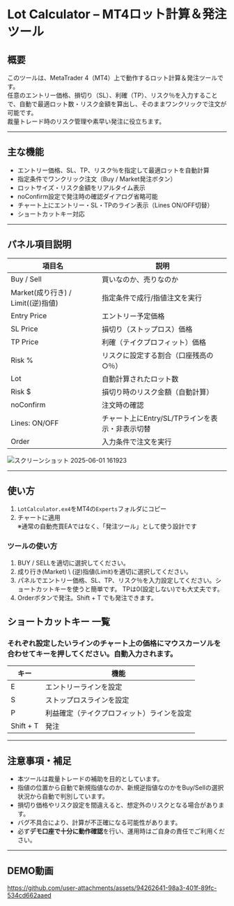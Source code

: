 # Lot Calculator – MT4ロット計算＆発注ツール

## 概要

このツールは、MetaTrader 4（MT4）上で動作するロット計算＆発注ツールです。  
任意のエントリー価格、損切り（SL）、利確（TP）、リスク％を入力することで、自動で最適ロット数・リスク金額を算出し、そのままワンクリックで注文が可能です。  
裁量トレード時のリスク管理や素早い発注に役立ちます。

---

## 主な機能

- エントリー価格、SL、TP、リスク％を指定して最適ロットを自動計算
- 指定条件でワンクリック注文（Buy / Market発注ボタン）
- ロットサイズ・リスク金額をリアルタイム表示
- noConfirm設定で発注時の確認ダイアログ省略可能
- チャート上にエントリー・SL・TPのライン表示（Lines ON/OFF切替）
- ショートカットキー対応

---

## パネル項目説明

| 項目名         | 説明                                                       |
|----------------|------------------------------------------------------------|
| Buy / Sell     | 買いなのか、売りなのか
| Market(成り行き) / Limit((逆)指値)  | 指定条件で成行/指値注文を実行             |
| Entry Price    | エントリー予定価格                                         |
| SL Price       | 損切り（ストップロス）価格                                 |
| TP Price       | 利確（テイクプロフィット）価格                             |
| Risk %         | リスクに設定する割合（口座残高の○％）                      |
| Lot            | 自動計算されたロット数                                     |
| Risk $         | 損切り時のリスク金額（自動計算）                           |
| noConfirm      | 注文時の確認                                      |
| Lines: ON/OFF  | チャート上にEntry/SL/TPラインを表示・非表示切替           |
| Order          | 入力条件で注文を実行                                       |　　

![スクリーンショット 2025-06-01 161923](https://github.com/user-attachments/assets/acd4bfe7-05b2-47fb-9c11-5ba8c0489f59)

---

## 使い方

1. `LotCalculator.ex4`をMT4の`Experts`フォルダにコピー
2. チャートに適用  
   ※通常の自動売買EAではなく、「発注ツール」として使う設計です  
  
### ツールの使い方
1. BUY / SELLを適切に選択してください。
2. 成り行き(Market) \ (逆)指値(Limit)を適切に選択してください。
3. パネルでエントリー価格、SL、TP、リスク％を入力設定してください。ショートカットキーを使うと簡単です。 TPは0(設定しない)でも大丈夫です。
4. Orderボタンで発注。Shift + T でも発注できます。

## ショートカットキー 一覧
### それぞれ設定したいラインのチャート上の価格にマウスカーソルを合わせてキーを押してください。自動入力されます。
| キー            | 機能                            |
|-----------------|---------------------------------|
| E               | エントリーラインを設定     |
| S               | ストップロスラインを設定   |
| P               | 利益確定（テイクプロフィット）ラインを設定 |
| Shift + T       | 発注  |

---

## 注意事項・補足

- 本ツールは裁量トレードの補助を目的としています。
- 指値の位置から自動で新規指値なのか、新規逆指値なのかをBuy/Sellの選択状況から自動で判別しています。
- 損切り価格やリスク設定を間違えると、想定外のリスクとなる場合があります。
- バグ不具合により、計算が不正確になる可能性があります。
- 必ず**デモ口座で十分に動作確認**を行い、運用時はご自身の責任でご利用ください。

---
## DEMO動画


https://github.com/user-attachments/assets/94262641-98a3-401f-89fc-534cd662aaed



